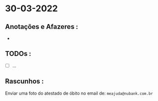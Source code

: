 # 30-03-2022



## Anotações e Afazeres :
- 


## TODOs :
- [ ] ...



## Rascunhos :

Enviar uma foto do atestado de óbito no email de: `meajuda@nubank.com.br`